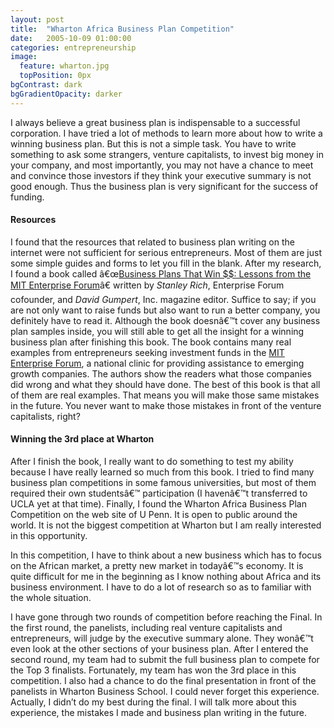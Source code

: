 ```yaml
---
layout: post
title:  "Wharton Africa Business Plan Competition"
date:   2005-10-09 01:00:00
categories: entrepreneurship
image:
  feature: wharton.jpg
  topPosition: 0px
bgContrast: dark
bgGradientOpacity: darker
---
```


I always believe a great business plan is indispensable to a successful corporation. I have tried a lot of methods to learn more about how to write a winning business plan. But this is not a simple task. You have to write something to ask some strangers, venture capitalists, to invest big money in your company, and most importantly, you may not have a chance to meet and convince those investors if they think your executive summary is not good enough. Thus the business plan is very significant for the success of funding.

#### Resources

I found that the resources that related to business plan writing on the internet were not sufficient for serious entrepreneurs. Most of them are just some simple guides and forms to let you fill in the blank. After my research, I found a book called â€œ[Business Plans That Win $$: Lessons from the MIT Enterprise Forum](http://www.amazon.com/exec/obidos/redirect?link_code=ur2&camp=1789&tag=othxredisyour-20&creative=9325&path=tg/detail/-/0060913916/qid=1128844184/sr=8-1/ref=sr_8_xs_ap_i1_xgl14?v=glance%26s=books%26n=507846)â€ written by _Stanley Rich_, Enterprise Forum cofounder, and _David Gumpert_, Inc. magazine editor. Suffice to say; if you are not only want to raise funds but also want to run a better company, you definitely have to read it. Although the book doesnâ€™t cover any business plan samples inside, you will still able to get all the insight for a winning business plan after finishing this book. The book contains many real examples from entrepreneurs seeking investment funds in the [MIT Enterprise Forum](http://enterpriseforum.mit.edu/), a national clinic for providing assistance to emerging growth companies. The authors show the readers what those companies did wrong and what they should have done. The best of this book is that all of them are real examples. That means you will make those same mistakes in the future. You never want to make those mistakes in front of the venture capitalists, right?

#### Winning the 3rd place at Wharton

After I finish the book, I really want to do something to test my ability because I have really learned so much from this book. I tried to find many business plan competitions in some famous universities, but most of them required their own studentsâ€™ participation (I havenâ€™t transferred to UCLA yet at that time). Finally, I found the Wharton Africa Business Plan Competition on the web site of U Penn. It is open to public around the world. It is not the biggest competition at Wharton but I am really interested in this opportunity.

In this competition, I have to think about a new business which has to focus on the African market, a pretty new market in todayâ€™s economy. It is quite difficult for me in the beginning as I know nothing about Africa and its business environment. I have to do a lot of research so as to familiar with the whole situation.

I have gone through two rounds of competition before reaching the Final. In the first round, the panelists, including real venture capitalists and entrepreneurs, will judge by the executive summary alone. They wonâ€™t even look at the other sections of your business plan. After I entered the second round, my team had to submit the full business plan to compete for the Top 3 finalists. Fortunately, my team has won the 3rd place in this competition. I also had a chance to do the final presentation in front of the panelists in Wharton Business School. I could never forget this experience. Actually, I didn’t do my best during the final. I will talk more about this experience, the mistakes I made and business plan writing in the future.
